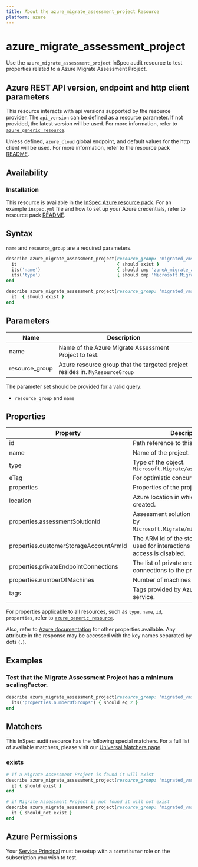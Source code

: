 ```yaml
---
title: About the azure_migrate_assessment_project Resource
platform: azure
---
```


# azure_migrate_assessment_project

Use the `azure_migrate_assessment_project` InSpec audit resource to test properties related to a Azure Migrate Assessment Project.

## Azure REST API version, endpoint and http client parameters

This resource interacts with api versions supported by the resource provider.
The `api_version` can be defined as a resource parameter.
If not provided, the latest version will be used.
For more information, refer to [`azure_generic_resource`](azure_generic_resource.md).

Unless defined, `azure_cloud` global endpoint, and default values for the http client will be used.
For more information, refer to the resource pack [README](../../README.md).

## Availability

### Installation

This resource is available in the [InSpec Azure resource pack](https://github.com/inspec/inspec-azure).
For an example `inspec.yml` file and how to set up your Azure credentials, refer to resource pack [README](../../README.md#Service-Principal).

## Syntax

`name` and `resource_group` are a required parameters.

```ruby
describe azure_migrate_assessment_project(resource_group: 'migrated_vms', name: 'zoneA_migrate_assessment_project') do
  it                                      { should exist }
  its('name')                             { should cmp 'zoneA_migrate_assessment_project' }
  its('type')                             { should cmp 'Microsoft.Migrate/assessmentprojects' }
end
```

```ruby
describe azure_migrate_assessment_project(resource_group: 'migrated_vms', name: 'zoneA_migrate_assessment_project') do
  it  { should exist }
end
```
## Parameters

| Name           | Description                                                                      |
|----------------|----------------------------------------------------------------------------------|
| name           | Name of the Azure Migrate Assessment Project to test.                                   |
| resource_group | Azure resource group that the targeted project resides in. `MyResourceGroup`    |

The parameter set should be provided for a valid query:
- `resource_group` and `name`

## Properties

| Property                      | Description                                                      |
|-------------------------------|------------------------------------------------------------------|
| id                            | Path reference to this project.                                  |
| name                          | Name of the project.                                             |
| type                          | Type of the object. `Microsoft.Migrate/assessmentProjects`       |
| eTag                          | For optimistic concurrency control.                              |
| properties                    | Properties of the project.                                       |
| location                      | Azure location in which project is created.                      |
| properties.assessmentSolutionId | Assessment solution ARM id tracked by `Microsoft.Migrate/migrateProjects`.|
| properties.customerStorageAccountArmId| The ARM id of the storage account used for interactions when public access is disabled.|
| properties.privateEndpointConnections | The list of private endpoint connections to the project. |
| properties.numberOfMachines   | Number of machines in the project.                               |
| tags                          | Tags provided by Azure Tagging service.                          |


For properties applicable to all resources, such as `type`, `name`, `id`, `properties`, refer to [`azure_generic_resource`](azure_generic_resource.md#properties).

Also, refer to [Azure documentation](https://docs.microsoft.com/en-us/rest/api/migrate/assessment/projects/get) for other properties available.
Any attribute in the response may be accessed with the key names separated by dots (`.`).

## Examples

### Test that the Migrate Assessment Project has a minimum scalingFactor.

```ruby
describe azure_migrate_assessment_project(resource_group: 'migrated_vms', name: 'zoneA_migrate_assessment_project') do
  its('properties.numberOfGroups') { should eq 2 }
end
```

## Matchers

This InSpec audit resource has the following special matchers. For a full list of available matchers, please visit our [Universal Matchers page](/inspec/matchers/).

### exists

```ruby
# If a Migrate Assessment Project is found it will exist
describe azure_migrate_assessment_project(resource_group: 'migrated_vms', name: 'zoneA_migrate_assessment_project') do
  it { should exist }
end

# if Migrate Assessment Project is not found it will not exist
describe azure_migrate_assessment_project(resource_group: 'migrated_vms', name: 'zoneA_migrate_assessment_project') do
  it { should_not exist }
end
```

## Azure Permissions

Your [Service Principal](https://docs.microsoft.com/en-us/azure/azure-resource-manager/resource-group-create-service-principal-portal) must be setup with a `contributor` role on the subscription you wish to test.